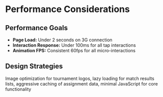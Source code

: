 # Performance Considerations

## Performance Goals
- **Page Load:** Under 2 seconds on 3G connection
- **Interaction Response:** Under 100ms for all tap interactions
- **Animation FPS:** Consistent 60fps for all micro-interactions

## Design Strategies
Image optimization for tournament logos, lazy loading for match results lists, aggressive caching of assignment data, minimal JavaScript for core functionality
